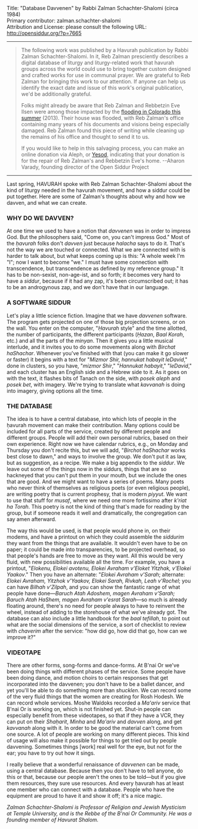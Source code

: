 <html>
<head></head>
<body>
Title: "Database Davvenen" by Rabbi Zalman Schachter-Shalomi (circa 1984)<br />
Primary contributor: zalman.schachter-shalomi<br />
Attribution and License: please consult the following URL: <a href="http://opensiddur.org/?p=7665">http://opensiddur.org/?p=7665</a>
<p />
<hr />

<blockquote>The following work was published by a Havurah publication by Rabbi Zalman Schachter-Shalomi. In it, Reb Zalman presciently describes a digital database of liturgy and liturgy-related work that havurah groups across the world could use to bring together custom designed and crafted works for use in communal prayer. We are grateful to Reb Zalman for bringing this work to our attention. If anyone can help us identify the exact date and issue of this work's original publication, we'd be additionally grateful.

Folks might already be aware that Reb Zalman and Rebbetzin Eve Ilsen were among those impacted by the <a href="http://boulderjewishnews.org/flood">flooding in Colorado this summer</a> (2013). Their house was flooded, with Reb Zalman's office containing many years of his documents and visions being especially damaged. Reb Zalman found this piece of writing while cleaning up the remains of his office and thought to send it to us.

If you would like to help in this salvaging process, you can make an online donation via Aleph, or <a href="http://www.rzlp.org/Yesod-RZLP/Donate.html">Yesod</a>, indicating that your donation is for the repair of Reb Zalman's and Rebbetzin Eve's home. --Aharon Varady, founding director of the Open Siddur Project</blockquote>

<hr />

<div class="english">
Last spring, HAVURAH spoke with Reb Zalman Schachter-Shalomi about the kind of liturgy needed in the havurah movement, and how a siddur could be put together. Here are some of Zalman's thoughts about why and how we davven, and what we can create.
<h3><strong>WHY DO WE DAVVEN?</strong></h3>
At one time we used to have a notion that <em>davvenen</em> was in order to impress God. But the philosophers said, "Come on, you can't impress God." Most of the <em>ḥavurah</em> folks don't <em>davven</em> just because <em>halacha</em> says to do it. That's not the way we are touched or connected. What we are connected with is harder to talk about, but what keeps coming up is this: "A whole week I'm "I"; now I want to become "we." I must have some connection with transcendence, but transcendence as defined by my reference group." It has to be non-sexist, non-age-ist, and so forth; it becomes very hard to have a <em>siddur</em>, because if it had any zap, it's been circumscribed out; it has to be an androgynous zap, and we don't have that in our language.
<h3><strong>A SOFTWARE SIDDUR</strong></h3>
Let's play a little science fiction. Imagine that we have <em>davvenen</em> software. The program gets projected on one of those big projection screens, or on the wall. You enter on the computer, "<em>Ḥavurah</em> style" and the time allotted, the number of participants, the different participants (<em>Ḥazan</em>, <em>Baal Korah</em>, etc.) and all the parts of the <em>minyan</em>. Then it gives you a little musical interlude, and it invites you to do some movements along with <em>Birchat haShachar</em>. Whenever you've finished with that (you can make it go slower or faster) it begins with a text for "<em>Mizmor Shir, hannukat habayit leDavid</em>," done in clusters, so you have, "<em>mizmor Shir</em>," "<em>Hannukat habayit</em>," "<em>leDavid</em>," and each cluster has an English side and a Hebrew side to it. As it goes on with the text, it flashes bits of Tanach on the side, with <em>posek aleph</em> and <em>posek bet</em>, with imagery. We're trying to translate what <em>kavvanah</em> is doing into imagery, giving options all the time.
<h3><strong>THE DATABASE</strong></h3>
The idea is to have a central database, into which lots of people in the ḥavurah movement can make their contribution. Many options could be included for all parts of the service, created by different people and different groups. People will add their own personal rubrics, based on their own experience. Right now we have calendar rubrics, e.g., on Monday and Thursday you don't recite this, but we will add, "<em>Birchot haShachar</em> works best close to dawn," and ways to involve the group. We don't put it as law, but as suggestion, as a recipe. We make a big appendix to the <em>siddur</em>. We leave out some of the things now in the siddurs, things that are so hackneyed that you can't put them in your mouth, but we include the ones that are good. And we might want to have a series of poems. Many poets who never think of themselves as religious poets (or even religious people), are writing poetry that is current prophesy, that is modern <em>piyyut</em>. We want to use that stuff for <em>musaf</em>, where we need one more fortissimo after <em>k'riat ha Torah</em>. This poetry is not the kind of thing that's made for reading by the group, but if someone reads it well and dramatically, the congregation can say amen afterward.

The way this would be used, is that people would phone in, on their modems, and have a printout on which they could assemble the <em>siddurim</em> they want from the things that are available. It wouldn't even have to be on paper; it could be made into transparencies, to be projected overhead, so that people's hands are free to move as they want. All this would be very fluid, with new possibilities available all the time. For example, you have a printout, "<em>Elokenu, Elokei avotenu, Elokei Avraham v'Eloket Yitzhak, v'Elokei Yaakov</em>." Then you have an alternate: "<em>Elokei Avraham v'Sarah</em>; alternate: <em>Elokei Avraham, Yitzhok v'Yaakov, Elokei Sarah, Rivkah, Leah v'Rochel</em>; you can have <em>Bilhah v'Zilpah</em>, and you can show the fantastic range of what people have done—<em>Baruch Atah Adoshem, magen Avraham v'Sarah; Baruch Atah HaShem, magen Avraham v'esrat Sarah</em>—so much is already floating around, there's no need for people always to have to reinvent the wheel, instead of adding to the storehouse of what we've already got. The database can also include a little handbook for the <em>baal tefillah</em>, to point out what are the social dimensions of the service, a sort of checklist to review with <em>chaverim</em> after the service: "how did go, how did that go, how can we improve it?"
<h3><strong>VIDEOTAPE</strong></h3>
There are other forms, song-forms and dance-forms. At B'nai Or we've been doing things with different phases of the service. Some people have been doing dance, and motion choirs to certain responses that get incorporated into the davvenen; you don't have to be a ballet dancer, and yet you'll be able to do something more than <em>shucklen</em>. We can record some of the very fluid things that the women are creating for Rosh Hodesh. We can record whole services. Moshe Waldoks recorded a <em>Ma'ariv</em> service that B'nai Or is working on, which is not finished yet. Shut-in people can especially benefit from these videotapes, so that if they have a VCR, they can put on their <em>Shaḥarit</em>, <em>Minha</em> and <em>Ma'ariv</em> and <em>davven</em> along, and get <em>kavvanah</em> along with it. In order to be good the material can't come from one source. A lot of people are working on many different pieces. This kind of usage will also make it possible for things to get tried out by people davvening. Sometimes things [work] real well for the eye, but not for the ear; you have to try out how it sings.

I really believe that a wonderful renaissance of <em>davvenen</em> can be made, using a central database. Because then you don't have to tell anyone, do this or that, because our people aren't the ones to be told—but if you give them resources, they sure use resources. And every ḥavurah has at least one member who can connect with a database. People who have the equipment are proud to have it and show it off; it's a nice magic.
</div>

<em>Zalman Schachter-Shalomi is Professor of Religion and Jewish Mysticism at Temple University, and is the Rebbe of the B'nai Or Community. He was a founding member of Havurat Shalom.</em>


</body>
</html>